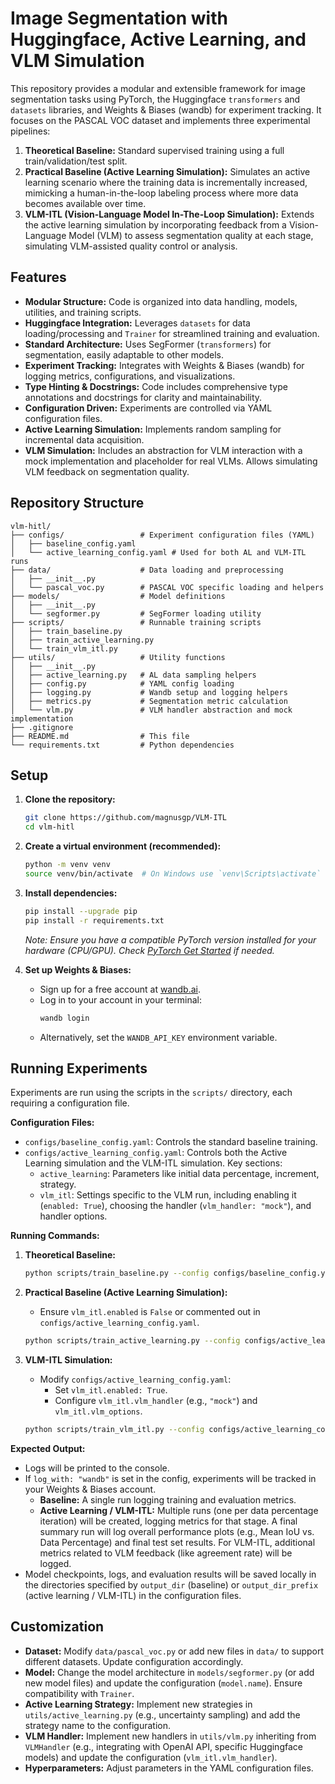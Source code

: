 # Image Segmentation with Huggingface, Active Learning, and VLM Simulation

This repository provides a modular and extensible framework for image segmentation tasks using PyTorch, the Huggingface `transformers` and `datasets` libraries, and Weights & Biases (wandb) for experiment tracking. It focuses on the PASCAL VOC dataset and implements three experimental pipelines:

1.  **Theoretical Baseline:** Standard supervised training using a full train/validation/test split.
2.  **Practical Baseline (Active Learning Simulation):** Simulates an active learning scenario where the training data is incrementally increased, mimicking a human-in-the-loop labeling process where more data becomes available over time.
3.  **VLM-ITL (Vision-Language Model In-The-Loop Simulation):** Extends the active learning simulation by incorporating feedback from a Vision-Language Model (VLM) to assess segmentation quality at each stage, simulating VLM-assisted quality control or analysis.

## Features

*   **Modular Structure:** Code is organized into data handling, models, utilities, and training scripts.
*   **Huggingface Integration:** Leverages `datasets` for data loading/processing and `Trainer` for streamlined training and evaluation.
*   **Standard Architecture:** Uses SegFormer (`transformers`) for segmentation, easily adaptable to other models.
*   **Experiment Tracking:** Integrates with Weights & Biases (wandb) for logging metrics, configurations, and visualizations.
*   **Type Hinting & Docstrings:** Code includes comprehensive type annotations and docstrings for clarity and maintainability.
*   **Configuration Driven:** Experiments are controlled via YAML configuration files.
*   **Active Learning Simulation:** Implements random sampling for incremental data acquisition.
*   **VLM Simulation:** Includes an abstraction for VLM interaction with a mock implementation and placeholder for real VLMs. Allows simulating VLM feedback on segmentation quality.

## Repository Structure

```
vlm-hitl/
├── configs/                 # Experiment configuration files (YAML)
│   ├── baseline_config.yaml
│   └── active_learning_config.yaml # Used for both AL and VLM-ITL runs
├── data/                    # Data loading and preprocessing
│   ├── __init__.py
│   └── pascal_voc.py        # PASCAL VOC specific loading and helpers
├── models/                  # Model definitions
│   ├── __init__.py
│   └── segformer.py         # SegFormer loading utility
├── scripts/                 # Runnable training scripts
│   ├── train_baseline.py
│   ├── train_active_learning.py
│   └── train_vlm_itl.py
├── utils/                   # Utility functions
│   ├── __init__.py
│   ├── active_learning.py   # AL data sampling helpers
│   ├── config.py            # YAML config loading
│   ├── logging.py           # Wandb setup and logging helpers
│   ├── metrics.py           # Segmentation metric calculation
│   └── vlm.py               # VLM handler abstraction and mock implementation
├── .gitignore
├── README.md                # This file
└── requirements.txt         # Python dependencies
```

## Setup

1.  **Clone the repository:**
    ```bash
    git clone https://github.com/magnusgp/VLM-ITL
    cd vlm-hitl
    ```

2.  **Create a virtual environment (recommended):**
    ```bash
    python -m venv venv
    source venv/bin/activate  # On Windows use `venv\Scripts\activate`
    ```

3.  **Install dependencies:**
    ```bash
    pip install --upgrade pip
    pip install -r requirements.txt
    ```
    *Note: Ensure you have a compatible PyTorch version installed for your hardware (CPU/GPU). Check [PyTorch Get Started](https://pytorch.org/get-started/locally/) if needed.*

4.  **Set up Weights & Biases:**
    *   Sign up for a free account at [wandb.ai](https://wandb.ai/).
    *   Log in to your account in your terminal:
        ```bash
        wandb login
        ```
    *   Alternatively, set the `WANDB_API_KEY` environment variable.

## Running Experiments

Experiments are run using the scripts in the `scripts/` directory, each requiring a configuration file.

**Configuration Files:**

*   `configs/baseline_config.yaml`: Controls the standard baseline training.
*   `configs/active_learning_config.yaml`: Controls both the Active Learning simulation and the VLM-ITL simulation. Key sections:
    *   `active_learning`: Parameters like initial data percentage, increment, strategy.
    *   `vlm_itl`: Settings specific to the VLM run, including enabling it (`enabled: True`), choosing the handler (`vlm_handler: "mock"`), and handler options.

**Running Commands:**

1.  **Theoretical Baseline:**
    ```bash
    python scripts/train_baseline.py --config configs/baseline_config.yaml
    ```

2.  **Practical Baseline (Active Learning Simulation):**
    *   Ensure `vlm_itl.enabled` is `False` or commented out in `configs/active_learning_config.yaml`.
    ```bash
    python scripts/train_active_learning.py --config configs/active_learning_config.yaml
    ```

3.  **VLM-ITL Simulation:**
    *   Modify `configs/active_learning_config.yaml`:
        *   Set `vlm_itl.enabled: True`.
        *   Configure `vlm_itl.vlm_handler` (e.g., `"mock"`) and `vlm_itl.vlm_options`.
    ```bash
    python scripts/train_vlm_itl.py --config configs/active_learning_config.yaml
    ```

**Expected Output:**

*   Logs will be printed to the console.
*   If `log_with: "wandb"` is set in the config, experiments will be tracked in your Weights & Biases account.
    *   **Baseline:** A single run logging training and evaluation metrics.
    *   **Active Learning / VLM-ITL:** Multiple runs (one per data percentage iteration) will be created, logging metrics for that stage. A final summary run will log overall performance plots (e.g., Mean IoU vs. Data Percentage) and final test set results. For VLM-ITL, additional metrics related to VLM feedback (like agreement rate) will be logged.
*   Model checkpoints, logs, and evaluation results will be saved locally in the directories specified by `output_dir` (baseline) or `output_dir_prefix` (active learning / VLM-ITL) in the configuration files.

## Customization

*   **Dataset:** Modify `data/pascal_voc.py` or add new files in `data/` to support different datasets. Update configuration accordingly.
*   **Model:** Change the model architecture in `models/segformer.py` (or add new model files) and update the configuration (`model.name`). Ensure compatibility with `Trainer`.
*   **Active Learning Strategy:** Implement new strategies in `utils/active_learning.py` (e.g., uncertainty sampling) and add the strategy name to the configuration.
*   **VLM Handler:** Implement new handlers in `utils/vlm.py` inheriting from `VLMHandler` (e.g., integrating with OpenAI API, specific Huggingface models) and update the configuration (`vlm_itl.vlm_handler`).
*   **Hyperparameters:** Adjust parameters in the YAML configuration files.